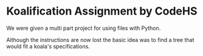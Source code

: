 # Koalification Assignment by CodeHS
We were given a multi part project for using files with Python.

Although the instructions are now lost the basic idea was to find a tree that would fit a koala's specifications. 
